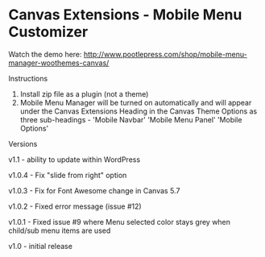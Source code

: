 Canvas Extensions - Mobile Menu Customizer
==========================================

Watch the demo here: http://www.pootlepress.com/shop/mobile-menu-manager-woothemes-canvas/

Instructions

1. Install zip file as a plugin (not a theme)
2. Mobile Menu Manager will be turned on automatically and will appear under the Canvas Extensions Heading in the Canvas Theme Options as three sub-headings - 'Mobile Navbar' 'Mobile Menu Panel' 'Mobile Options'

Versions

v1.1 - ability to update within WordPress

v1.0.4 - Fix "slide from right" option

v1.0.3 - Fix for Font Awesome change in Canvas 5.7

v1.0.2 - Fixed error message (issue #12)

v1.0.1 - Fixed issue #9 where Menu selected color stays grey when child/sub menu items are used

v1.0 - initial release
